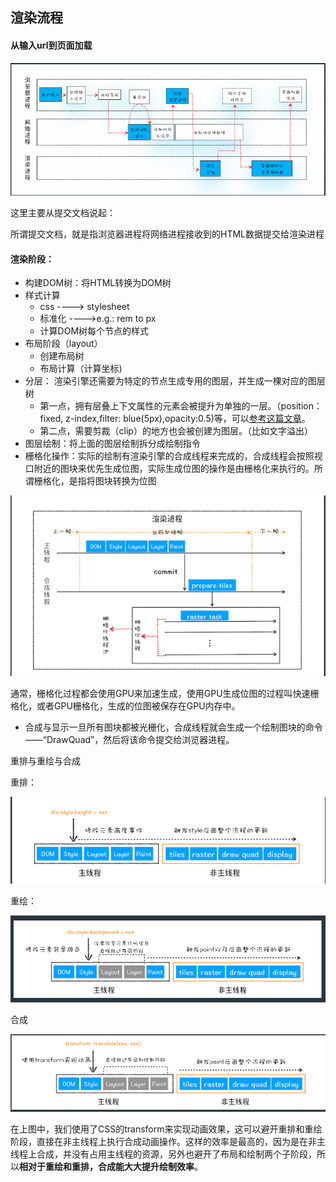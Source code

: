 ## 渲染流程

#### 从输入url到页面加载

![1694357046709](image/15_浏览器的渲染流程/1694357046709.png)

这里主要从提交文档说起：

所谓提交文档，就是指浏览器进程将网络进程接收到的HTML数据提交给渲染进程

#### 渲染阶段：

* 构建DOM树：将HTML转换为DOM树
* 样式计算
  * css ----> stylesheet
  * 标准化 ---->e.g.: rem to px
  * 计算DOM树每个节点的样式
* 布局阶段（layout）
  * 创建布局树
  * 布局计算（计算坐标)
* 分层： 渲染引擎还需要为特定的节点生成专用的图层，并生成一棵对应的图层树
  * 第一点，拥有层叠上下文属性的元素会被提升为单独的一层。（position：fixed, z-index,filter: blue(5px),opacity:0.5)等，可以[参考这篇文章](https://developer.mozilla.org/zh-CN/docs/Web/Guide/CSS/Understanding_z_index/The_stacking_context)。
  * 第二点，需要剪裁（clip）的地方也会被创建为图层。（比如文字溢出）
* 图层绘制：将上面的图层绘制拆分成绘制指令
* 栅格化操作：实际的绘制有渲染引擎的合成线程来完成的，合成线程会按照视口附近的图块来优先生成位图，实际生成位图的操作是由栅格化来执行的。所谓栅格化，是指将图块转换为位图

![1694358131835](image/15_浏览器的渲染流程/1694358131835.png)

通常，栅格化过程都会使用GPU来加速生成，使用GPU生成位图的过程叫快速栅格化，或者GPU栅格化，生成的位图被保存在GPU内存中。

* 合成与显示一旦所有图块都被光栅化，合成线程就会生成一个绘制图块的命令——“DrawQuad”，然后将该命令提交给浏览器进程。

重排与重绘与合成

重排：

![1694358382293](image/15_浏览器的渲染流程/1694358382293.png)

重绘：

![1694358316671](image/15_浏览器的渲染流程/1694358316671.png)

合成

![1694358468864](image/15_浏览器的渲染流程/1694358468864.png)

在上图中，我们使用了CSS的transform来实现动画效果，这可以避开重排和重绘阶段，直接在非主线程上执行合成动画操作。这样的效率是最高的，因为是在非主线程上合成，并没有占用主线程的资源，另外也避开了布局和绘制两个子阶段，所以**相对于重绘和重排，合成能大大提升绘制效率**。

